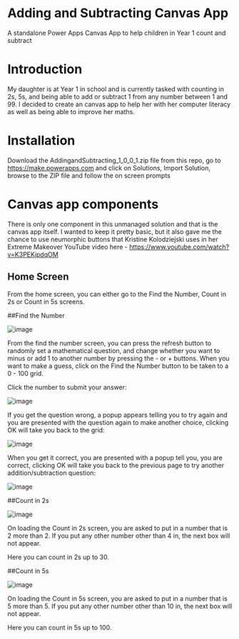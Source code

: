 # Adding and Subtracting Canvas App
A standalone Power Apps Canvas App to help children in Year 1 count and subtract

# Introduction

My daughter is at Year 1 in school and is currently tasked with counting in 2s, 5s, and being able to add or subtract 1 from any number between 1 and 99. I decided to create an canvas app to help her with her computer literacy as well as being able to improve her maths.

# Installation

Download the AddingandSubtracting_1_0_0_1.zip file from this repo, go to https://make.powerapps.com and click on Solutions, Import Solution, browse to the ZIP file and follow the on screen prompts

# Canvas app components

There is only one component in this unmanaged solution and that is the canvas app itself. I wanted to keep it pretty basic, but it also gave me the chance to use neumorphic buttons that Kristine Kolodziejski uses in her Extreme Makeover YouTube video here - https://www.youtube.com/watch?v=K3PEKjpdqOM

## Home Screen

From the home screen, you can either go to the Find the Number, Count in 2s or Count in 5s screens.

##Find the Number

![image](https://user-images.githubusercontent.com/60231096/202147488-a677a9cc-cabf-4eaa-8b68-9581dd327eb7.png)

From the find the number screen, you can press the refresh button to randomly set a mathematical question, and change whether you want to minus or add 1 to another number by pressing the - or + buttons. When you want to make a guess, click on the Find the Number button to be taken to a 0 - 100 grid.  

Click the number to submit your answer: 

![image](https://user-images.githubusercontent.com/60231096/202147551-9554805a-f9ab-4f19-a9c1-b047f4530548.png)

If you get the question wrong, a popup appears telling you to try again and you are presented with the question again to make another choice, clicking OK will take you back to the grid:

![image](https://user-images.githubusercontent.com/60231096/202147835-87137df3-638c-4bc6-bc89-214861016c96.png)

When you get it correct, you are presented with a popup tell you, you are correct, clicking OK will take you back to the previous page to try another addition/subtraction question:

![image](https://user-images.githubusercontent.com/60231096/202147952-c8a1ba18-b59c-4809-994b-8f83dea5e49a.png)

##Count in 2s

![image](https://user-images.githubusercontent.com/60231096/202148292-820beb83-cf0d-47ff-bce8-538d7c781020.png)

On loading the Count in 2s screen, you are asked to put in a number that is 2 more than 2.  If you put any other number other than 4 in, the next box will not appear.

Here you can count in 2s up to 30.

##Count in 5s

![image](https://user-images.githubusercontent.com/60231096/202148975-13b9193c-3626-4ccc-897a-19609404f583.png)

On loading the Count in 5s screen, you are asked to put in a number that is 5 more than 5. If you put any other number other than 10 in, the next box will not appear.

Here you can count in 5s up to 100.



